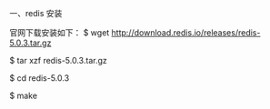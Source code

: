 一、redis 安装

官网下载安装如下：
$ wget http://download.redis.io/releases/redis-5.0.3.tar.gz

$ tar xzf redis-5.0.3.tar.gz

$ cd redis-5.0.3

$ make
